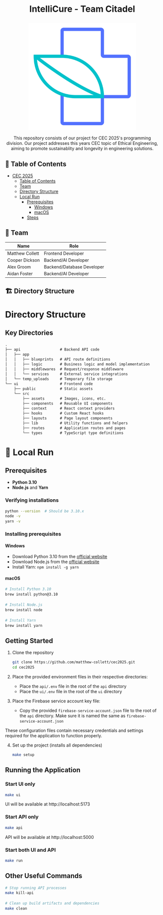 # <p align="center">IntelliCure - Team Citadel</p>

<p align="center"><img src="ui/src/assets/icon.svg" width="350px"/></p>
<p align="center">This repository consists of our project for CEC 2025's programming division. Our project addresses this years CEC topic of Ethical Engineering, aiming to promote sustainablity and longevity in engineering solutions.</p>

## 🧭 Table of Contents

- [CEC 2025](#cec2025)
  - [Table of Contents](#-table-of-contents)
  - [Team](#-team)
  - [Directory Structure](#-directory-structure)
  - [Local Run](#-local-run)
    - [Prerequisites](#prerequisites)
      - [Windows](#windows)
      - [macOS](#macos)
    - [Steps](#steps)

## 👥 Team

| Name            | Role                       |
| --------------- | -------------------------- |
| Matthew Collett | Frontend Developer         |
| Cooper Dickson  | Backend/AI Developer       |
| Alex Groom      | Backend/Database Developer |
| Aidan Foster    | Backend/AI Developer       |

## 🏗️ Directory Structure

# Directory Structure

## Key Directories

```
.
├── api                  # Backend API code
│   ├── app
│   │   ├── blueprints   # API route definitions
│   │   ├── logic        # Business logic and model implementation
│   │   ├── middlewares  # Request/response middleware
│   │   └── services     # External service integrations
│   └── temp_uploads     # Temporary file storage
└── ui                   # Frontend code
    ├── public           # Static assets
    └── src
        ├── assets       # Images, icons, etc.
        ├── components   # Reusable UI components
        ├── context      # React context providers
        ├── hooks        # Custom React hooks
        ├── layouts      # Page layout components
        ├── lib          # Utility functions and helpers
        ├── routes       # Application routes and pages
        └── types        # TypeScript type definitions
```

# 🚀 Local Run

## Prerequisites

- **Python 3.10**
- **Node.js** and **Yarn**

### Verifying installations

```bash
python --version  # Should be 3.10.x
node -v
yarn -v
```

### Installing prerequisites

#### Windows

- Download Python 3.10 from the [official website](https://www.python.org/downloads/release/python-3100/)
- Download Node.js from the [official website](https://nodejs.org/)
- Install Yarn: `npm install -g yarn`

#### macOS

```bash
# Install Python 3.10
brew install python@3.10

# Install Node.js
brew install node

# Install Yarn
brew install yarn
```

## Getting Started

1. Clone the repository

   ```bash
   git clone https://github.com/matthew-collett/cec2025.git
   cd cec2025
   ```

2. Place the provided environment files in their respective directories:

   - Place the `api/.env` file in the root of the `api` directory
   - Place the `ui/.env` file in the root of the `ui` directory

3. Place the Firebase service account key file:
   - Copy the provided `firebase-service-account.json` file to the root of the `api` directory. Make sure it is named the same as `firebase-service-account.json`

These configuration files contain necessary credentials and settings required for the application to function properly.

4. Set up the project (installs all dependencies)
   ```bash
   make setup
   ```

## Running the Application

### Start UI only

```bash
make ui
```

UI will be available at http://localhost:5173

### Start API only

```bash
make api
```

API will be available at http://localhost:5000

### Start both UI and API

```bash
make run
```

## Other Useful Commands

```bash
# Stop running API processes
make kill-api

# Clean up build artifacts and dependencies
make clean
```

